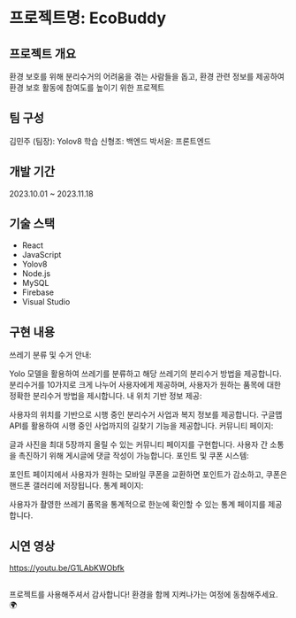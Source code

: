 # 프로젝트명: EcoBuddy

## 프로젝트 개요
환경 보호를 위해 분리수거의 어려움을 겪는 사람들을 돕고, 환경 관련 정보를 제공하여 환경 보호 활동에 참여도를 높이기 위한 프로젝트

## 팀 구성
김민주 (팀장): Yolov8 학습
신형조: 백엔드
박서윤: 프론트엔드

## 개발 기간
2023.10.01 ~ 2023.11.18

## 기술 스택
- React
- JavaScript
- Yolov8
- Node.js
- MySQL
- Firebase
- Visual Studio


## 구현 내용
쓰레기 분류 및 수거 안내:

Yolo 모델을 활용하여 쓰레기를 분류하고 해당 쓰레기의 분리수거 방법을 제공합니다.
분리수거를 10가지로 크게 나누어 사용자에게 제공하며, 사용자가 원하는 품목에 대한 정확한 분리수거 방법을 제시합니다.
내 위치 기반 정보 제공:

사용자의 위치를 기반으로 시행 중인 분리수거 사업과 복지 정보를 제공합니다.
구글맵 API를 활용하여 시행 중인 사업까지의 길찾기 기능을 제공합니다.
커뮤니티 페이지:

글과 사진을 최대 5장까지 올릴 수 있는 커뮤니티 페이지를 구현합니다.
사용자 간 소통을 촉진하기 위해 게시글에 댓글 작성이 가능합니다.
포인트 및 쿠폰 시스템:

포인트 페이지에서 사용자가 원하는 모바일 쿠폰을 교환하면 포인트가 감소하고, 쿠폰은 핸드폰 갤러리에 저장됩니다.
통계 페이지:

사용자가 촬영한 쓰레기 품목을 통계적으로 한눈에 확인할 수 있는 통계 페이지를 제공합니다.

## 시연 영상
https://youtu.be/G1LAbKWObfk

##
프로젝트를 사용해주셔서 감사합니다! 환경을 함께 지켜나가는 여정에 동참해주세요. 🌍
